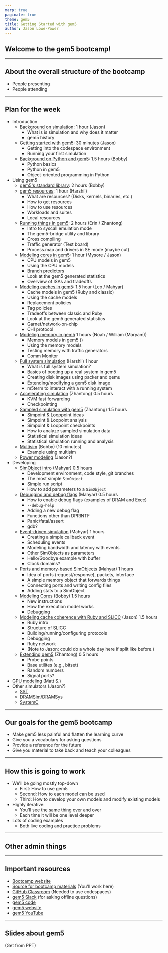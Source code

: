 ```yaml
---
marp: true
paginate: true
theme: gem5
title: Getting Started with gem5
author: Jason Lowe-Power
---
```


<!-- _class: title -->

## Welcome to the gem5 bootcamp!

---

## About the overall structure of the bootcamp

- People presenting
- People attending

---

## Plan for the week

- Introduction
  - [Background on simulation](01-simulation-background.md): 1 hour (Jason)
    - What is is simulation and why does it matter
    - gem5 history
  - [Getting started with gem5](02-getting-started.md): 30 minutes (Jason)
    - Getting into the codespace environment
    - Running your first simulation
  - [Background on Python and gem5](03-python-background.md): 1.5 hours (Bobby)
    - Python basics
    - Python in gem5
    - Object-oriented programming in Python
- Using gem5
  - [gem5's standard library](../02-Using-gem5/01-stdlib.md): 2 hours (Bobby)
  - [gem5 resources](../02-Using-gem5/02-gem5-resources.md): 1 hour (Harshil)
    - What are resources? (Disks, kernels, binaries, etc.)
    - How to get resources
    - How to use resources
    - Workloads and suites
    - Local resources
  - [Running things in gem5](../02-Using-gem5/03-running-in-gem5.md): 2 hours (Erin / Zhantong)
    - Intro to syscall emulation mode
    - The gem5-bridge utility and library
    - Cross compiling
    - Traffic generator (Test board)
    - Process.map and drivers in SE mode (maybe cut)
  - [Modeling cores in gem5](../02-Using-gem5/04-cores.md): 1 hour (Mysore / Jason)
    - CPU models in gem5
    - Using the CPU models
    - Branch predictors
    - Look at the gem5 generated statistics
    - Overview of ISAs and tradeoffs
  - [Modeling caches in gem5](../02-Using-gem5/05-cache-hierarchies.md): 1.5 hour (Leo / Mahyar)
    - Cache models in gem5 (Ruby and classic)
    - Using the cache models
    - Replacement policies
    - Tag policies
    - Tradeoffs between classic and Ruby
    - Look at the gem5 generated statistics
    - Garnet/network-on-chip
    - CHI protocol
  - [Modeling memory in gem5](../02-Using-gem5/06-memory.md) 1 hours (Noah / William (Maryam))
    - Memory models in gem5 ()
    - Using the memory models
    - Testing memory with traffic generators
    - Comm Monitor
  - [Full system simulation](../02-Using-gem5/07-full-system.md) (Harshil) 1 hour
    - What is full system simulation?
    - Basics of booting up a real system in gem5
    - Creating disk images using packer and qemu
    - Extending/modifying a gem5 disk image
    - m5term to interact with a running system
  - [Accelerating simulation](../02-Using-gem5/08-accelerating-simulation.md) (Zhantong) 0.5 hours
    - KVM fast forwarding
    - Checkpointing
  - [Sampled simulation with gem5](../02-Using-gem5/09-sampling.md) (Zhantong) 1.5 hours
    - Simpoint & Looppoint ideas
    - Simpoint & Loopoint analysis
    - Simpoint & Loopoint checkpoints
    - How to analyze sampled simulation data
    - Statistical simulation ideas
    - Statistical simulation running and analysis
  - [Multisim](../02-Using-gem5/10-multisim.md) (Bobby) (10 minutes)
    - Example using multisim
  - [Power modeling](../02-Using-gem5/10-modeling-power.md) (Jason?)
- Developing
  - [SimObject intro](../03-Developing-gem5-models/01-sim-objects-intro.md) (Mahyar) 0.5 hours
    - Development environment, code style, git branches
    - The most simple `SimObject`
    - Simple run script
    - How to add parameters to a `SimObject`
  - [Debugging and debug flags](../03-Developing-gem5-models/02-debugging-gem5.md) (Mahyar) 0.5 hours
    - How to enable debug flags (examples of DRAM and Exec)
    - `--debug-help`
    - Adding a new debug flag
    - Functions other than DPRINTF
    - Panic/fatal/assert
    - gdb?
  - [Event-driven simulation](../03-Developing-gem5-models/03-event-driven-sim.md) (Mahyar) 1 hours
    - Creating a simple callback event
    - Scheduling events
    - Modeling bandwidth and latency with events
    - Other SimObjects as parameters
    - Hello/Goodbye example with buffer
    - Clock domains?
  - [Ports and memory-based SimObjects](../03-Developing-gem5-models/04-ports.md) (Mahyar) 1 hours
    - Idea of ports (request/response), packets, interface
    - A simple memory object that forwards things
    - Connecting ports and writing config files
    - Adding stats to a SimObject
  - [Modeling Cores](../03-Developing-gem5-models/05-modeling-cores.md) (Bobby) 1.5 hours
    - New instructions
    - How the execution model works
    - Debugging
  - [Modeling cache coherence with Ruby and SLICC](../03-Developing-gem5-models/06-modeling-cache-coherence.md) (Jason) 1.5 hours
    - Ruby intro
    - Structure of SLICC
    - Building/running/configuring protocols
    - Debugging
    - Ruby network
    - (Note to Jason: could do a whole day here if split like before.)
  - [Extending gem5](../03-Developing-gem5-models/07-extending-gem5-models.md) (Zhantong) 0.5 hours
    - Probe points
    - Base utilites (e.g., bitset)
    - Random numbers
    - Signal ports?
- [GPU modeling](../04-GPU-model/01-intro.md) (Matt S.)
- Other simulators (Jason?)
  - [SST](../05-Other-simulators/01-sst.md)
  - [DRAMSim/DRAMSys](../05-Other-simulators/02-dram.md)
  - [SystemC](../05-Other-simulators/03-systemc.md)

---

## Our goals for the gem5 bootcamp

- Make gem5 less painful and flatten the learning curve
- Give you a vocabulary for asking questions​
- Provide a reference for the future​
- Give you material to take back and teach your colleagues

---

## How this is going to work

- We'll be going mostly top-down
  - First: How to use gem5
  - Second: How to each model can be used
  - Third: How to develop your own models and modify existing models
- Highly iterative:
  - You'll see the same thing over and over
  - Each time it will be one level deeper
- Lots of coding examples
  - Both live coding and practice problems

---

## Other admin things

---

## Important resources

- [Bootcamp website]()
- [Source for bootcamp materials]() (You'll work here)
- [GitHub Classroom]() (Needed to use codespaces)
- [gem5 Slack]() (for asking offline questions)
- [gem5 code](https://github.com/gem5/gem5)
- [gem5 website](https://www.gem5.org/)
- [gem5 YouTube](https://youtube.com/@gem5)

---

## Slides about gem5

(Get from PPT)
